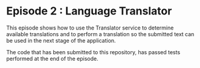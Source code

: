 # Episode 2 : Language Translator
This episode shows how to use the Translator service to determine available translations and to perform
a translation so the submitted text can be used in the next stage of the application.  

The code that has been submitted to this repository, has passed tests performed at the end of the episode.   
